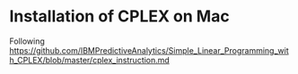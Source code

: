 # Installation of CPLEX on Mac
Following https://github.com/IBMPredictiveAnalytics/Simple_Linear_Programming_with_CPLEX/blob/master/cplex_instruction.md
 